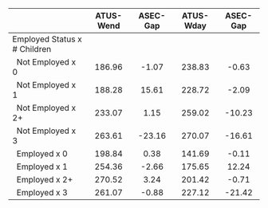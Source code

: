 
|                      |    ATUS-Wend |     ASEC-Gap |    ATUS-Wday |     ASEC-Gap |
| -------------------- | :----------: | :----------: | :----------: | :----------: |
| Employed Status x # Children |              |              |              |              |
| &nbsp;&nbsp;Not Employed x 0 |       186.96 |        -1.07 |       238.83 |        -0.63 |
| &nbsp;&nbsp;Not Employed x 1 |       188.28 |        15.61 |       228.72 |        -2.09 |
| &nbsp;&nbsp;Not Employed x 2+ |       233.07 |         1.15 |       259.02 |       -10.23 |
| &nbsp;&nbsp;Not Employed x 3 |       263.61 |       -23.16 |       270.07 |       -16.61 |
| &nbsp;&nbsp;Employed x 0 |       198.84 |         0.38 |       141.69 |        -0.11 |
| &nbsp;&nbsp;Employed x 1 |       254.36 |        -2.66 |       175.65 |        12.24 |
| &nbsp;&nbsp;Employed x 2+ |       270.52 |         3.24 |       201.42 |        -0.71 |
| &nbsp;&nbsp;Employed x 3 |       261.07 |        -0.88 |       227.12 |       -21.42 |

